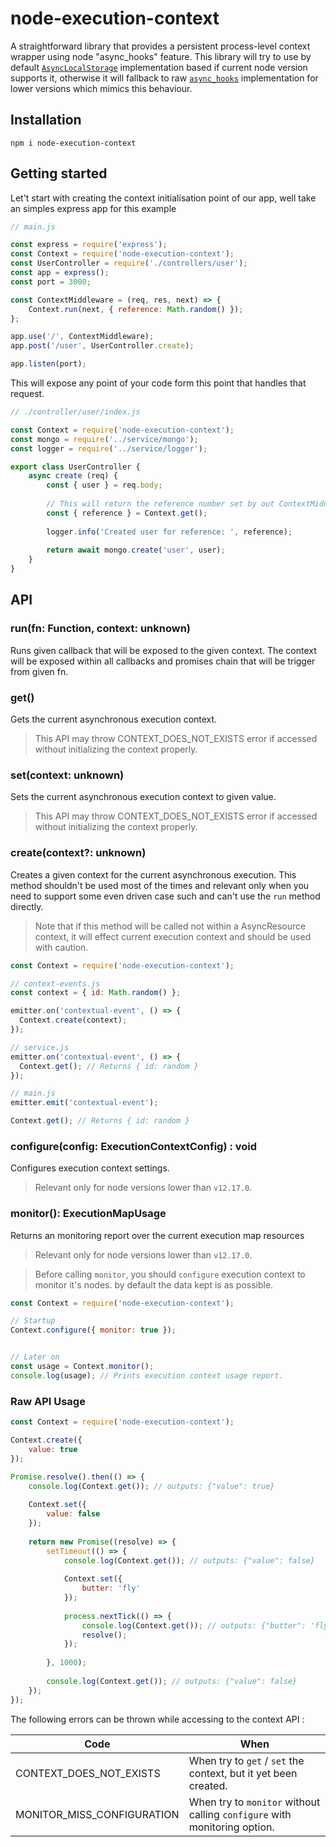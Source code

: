 # node-execution-context
A straightforward library that provides a persistent process-level context wrapper using node "async_hooks" feature.
This library will try to use by default [`AsyncLocalStorage`](https://nodejs.org/api/async_hooks.html#async_hooks_class_asynclocalstorage) implementation based if current node version supports it, otherwise it will fallback to raw [`async_hooks`](https://nodejs.org/api/async_hooks.html) implementation for lower versions which mimics this behaviour. 

## Installation

```
npm i node-execution-context
```

## Getting started

Let't start with creating the context initialisation point of our app, well take an simples express app for this example

```js
// main.js

const express = require('express');
const Context = require('node-execution-context');
const UserController = require('./controllers/user');
const app = express();
const port = 3000;

const ContextMiddleware = (req, res, next) => {
    Context.run(next, { reference: Math.random() });
};

app.use('/', ContextMiddleware);
app.post('/user', UserController.create);

app.listen(port);

```

This will expose any point of your code form this point that handles that request. 

```js
// ./controller/user/index.js

const Context = require('node-execution-context');
const mongo = require('../service/mongo');
const logger = require('../service/logger');

export class UserController {
    async create (req) {
        const { user } = req.body;
        
        // This will return the reference number set by out ContextMiddleware (generated by Math.random())
        const { reference } = Context.get();
        
        logger.info('Created user for reference: ', reference);
        
        return await mongo.create('user', user);
    }
}
```

## API

### run(fn: Function, context: unknown)

Runs given callback that will be exposed to the given context.
The context will be exposed within all callbacks and promises chain that will be trigger from given fn.

### get()

Gets the current asynchronous execution context.

> This API may throw CONTEXT_DOES_NOT_EXISTS error if accessed without initializing the context properly.

### set(context: unknown)

Sets the current asynchronous execution context to given value.

> This API may throw CONTEXT_DOES_NOT_EXISTS error if accessed without initializing the context properly.

### create(context?: unknown)

Creates a given context for the current asynchronous execution.
This method shouldn't be used most of the times and relevant only when you need to support some even driven case such and can't use the `run` method directly.

> Note that if this method will be called not within a AsyncResource context, it will effect current execution context and should be used with caution. 

```js
const Context = require('node-execution-context');

// context-events.js
const context = { id: Math.random() };

emitter.on('contextual-event', () => {
  Context.create(context);
});

// service.js
emitter.on('contextual-event', () => {
  Context.get(); // Returns { id: random } 
});

// main.js
emitter.emit('contextual-event');

Context.get(); // Returns { id: random }
```

### configure(config: ExecutionContextConfig) : void

Configures execution context settings.

> Relevant only for node versions lower than `v12.17.0`.

### monitor(): ExecutionMapUsage

Returns an monitoring report over the current execution map resources

> Relevant only for node versions lower than `v12.17.0`.

> Before calling `monitor`, you should `configure` execution context to monitor it's nodes. by default the data kept is as possible.

```js
const Context = require('node-execution-context');

// Startup
Context.configure({ monitor: true });


// Later on
const usage = Context.monitor();
console.log(usage); // Prints execution context usage report.
```

### Raw API Usage

```js
const Context = require('node-execution-context');

Context.create({
    value: true
});

Promise.resolve().then(() => {
    console.log(Context.get()); // outputs: {"value": true}
    
    Context.set({
        value: false
    });
    
    return new Promise((resolve) => {
        setTimeout(() => {
            console.log(Context.get()); // outputs: {"value": false}
            
            Context.set({
                butter: 'fly'
            });
            
            process.nextTick(() => {
                console.log(Context.get()); // outputs: {"butter": 'fly'}
                resolve();
            });
            
        }, 1000);
        
        console.log(Context.get()); // outputs: {"value": false}
    });
});
```

The following errors can be thrown while accessing to the context API :

| Code | When |
|-|-
| CONTEXT_DOES_NOT_EXISTS | When try to `get` / `set` the context, but it yet been created.
| MONITOR_MISS_CONFIGURATION | When try to `monitor` without calling `configure` with monitoring option.

